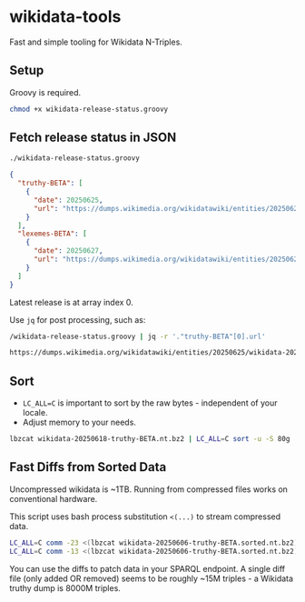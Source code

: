 # wikidata-tools
Fast and simple tooling for Wikidata N-Triples.

## Setup

Groovy is required.

```bash
chmod +x wikidata-release-status.groovy
```

## Fetch release status in JSON

```bash
./wikidata-release-status.groovy
```

```json
{
  "truthy-BETA": [
    {
      "date": 20250625,
      "url": "https://dumps.wikimedia.org/wikidatawiki/entities/20250625/wikidata-20250625-truthy-BETA.nt.bz2"
    }
  ],
  "lexemes-BETA": [
    {
      "date": 20250627,
      "url": "https://dumps.wikimedia.org/wikidatawiki/entities/20250627/wikidata-20250627-lexemes-BETA.nt.bz2"
    }
  ]
}
```

Latest release is at array index 0.

Use `jq` for post processing, such as:

```bash
/wikidata-release-status.groovy | jq -r '."truthy-BETA"[0].url'

https://dumps.wikimedia.org/wikidatawiki/entities/20250625/wikidata-20250625-truthy-BETA.nt.bz2
```

## Sort

* `LC_ALL=C` is important to sort by the raw bytes - independent of your locale.
* Adjust memory to your needs.

```bash
lbzcat wikidata-20250618-truthy-BETA.nt.bz2 | LC_ALL=C sort -u -S 80g | lbzip2 -cz > wikidata-20250618-truthy-BETA.sorted.nt.bz2
```

## Fast Diffs from Sorted Data
Uncompressed wikidata is ~1TB. Running from compressed files works on conventional hardware.

This script uses bash process substitution `<(...)` to stream compressed data.
```bash
LC_ALL=C comm -23 <(lbzcat wikidata-20250606-truthy-BETA.sorted.nt.bz2) <(lbzcat wikidata-20250530-truthy-BETA.sorted.nt.bz2) | lbzip2 -cz > added.nt.bz2
LC_ALL=C comm -13 <(lbzcat wikidata-20250606-truthy-BETA.sorted.nt.bz2) <(lbzcat wikidata-20250530-truthy-BETA.sorted.nt.bz2) | lbzip2 -cz > removed.nt.bz2
```

You can use the diffs to patch data in your SPARQL endpoint.
A single diff file (only added OR removed) seems to be roughly ~15M triples - a Wikidata truthy dump is 8000M triples.

